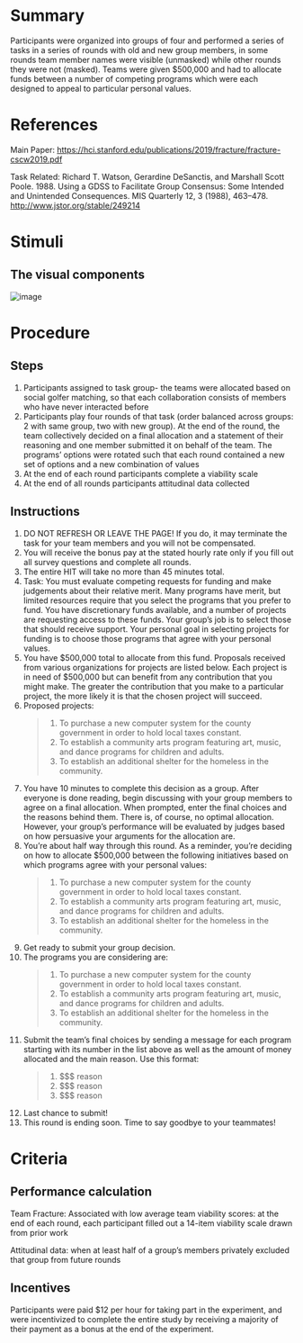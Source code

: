 # Summary
Participants were organized into groups of four and performed a series of tasks in a series of rounds with old and new group members, in some rounds team member names were visible (unmasked) while other rounds they were not (masked). Teams were given $500,000 and had to allocate funds between a number of competing programs which were each designed to appeal to particular personal values. 

# References
Main Paper: https://hci.stanford.edu/publications/2019/fracture/fracture-cscw2019.pdf

Task Related: Richard T. Watson, Gerardine DeSanctis, and Marshall Scott Poole. 1988. Using a GDSS to Facilitate Group Consensus:
Some Intended and Unintended Consequences. MIS Quarterly 12, 3 (1988), 463–478. http://www.jstor.org/stable/249214

# Stimuli
## The visual components
![image](https://user-images.githubusercontent.com/78745728/113324863-9af75a80-92e5-11eb-80a3-cb9d2ade4a87.png)

# Procedure
## Steps
1. Participants assigned to task group- the teams were allocated based on social golfer matching, so that each collaboration consists of members who have never interacted before
2. Participants play four rounds of that task (order balanced across groups: 2 with same group, two with new group). At the end of the round, the team collectively
decided on a final allocation and a statement of their reasoning and one member submitted it on behalf of the team. The programs’ options were rotated such that each round contained a new set of options and a new combination of values
3. At the end of each round participants complete a viability scale
4. At the end of all rounds participants attitudinal data collected

## Instructions
1. DO NOT REFRESH OR LEAVE THE PAGE! If you do, it may terminate the task for your team members and you will not be compensated.
2. You will receive the bonus pay at the stated hourly rate only if you fill out all survey questions and complete all rounds.
3. The entire HIT will take no more than 45 minutes total.
4. Task: You must evaluate competing requests for funding and make judgements about their relative merit. Many programs have merit, but limited resources require that you select the programs that you prefer to fund. You have discretionary funds available, and a number of projects are requesting access to these funds.
    Your group’s job is to select those that should receive support.
    Your personal goal in selecting projects for funding is to choose those programs that agree with your personal values.
5. You have $500,000 total to allocate from this fund.
Proposals received from various organizations for projects are listed below. Each project is in need of $500,000 but can benefit from any contribution that you might make. The greater the contribution that you make to a particular project, the more likely it is that the chosen project will succeed.
6. Proposed projects:
    > 1. To purchase a new computer system for the county government in order to hold local taxes constant.
    > 2. To establish a community arts program featuring art, music, and dance programs for children and adults.
    > 3. To establish an additional shelter for the homeless in the community.
7. You have 10 minutes to complete this decision as a group.
After everyone is done reading, begin discussing with your group members to agree on a final allocation. When prompted, enter the final choices and the reasons behind them.
There is, of course, no optimal allocation. However, your group’s performance will be evaluated by judges based on how persuasive your arguments for the allocation are.
8. You’re about half way through this round.
As a reminder, you’re deciding on how to allocate $500,000 between the following initiatives based on which programs agree with your personal values:
    > 1. To purchase a new computer system for the county government in order to hold local taxes constant.
    > 2. To establish a community arts program featuring art, music, and dance programs for children and adults.
    > 3. To establish an additional shelter for the homeless in the community.
9. Get ready to submit your group decision.
10. The programs you are considering are:
    > 1. To purchase a new computer system for the county government in order to hold local taxes constant.
    > 2. To establish a community arts program featuring art, music, and dance programs for children and adults.
    > 3. To establish an additional shelter for the homeless in the community.
11. Submit the team’s final choices by sending a message for each program starting with its number in the list above as well as the amount of money allocated and the main reason. Use this format:
    > 1. $$$ reason
    > 2. $$$ reason
    > 3. $$$ reason
12. Last chance to submit!
13. This round is ending soon. Time to say goodbye to your teammates!

# Criteria
## Performance calculation
Team Fracture: 
Associated with low average team viability scores: at the end of each round, each participant filled out a 14-item viability scale drawn from prior work

Attitudinal data: when at least half of a group’s members privately excluded that group from future rounds

## Incentives
Participants were paid $12 per hour for taking part in the experiment, and were incentivized to complete the entire study by receiving a majority of their payment as a bonus at the end of the experiment.
